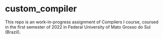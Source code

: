 # custom_compiler

This repo is an work-in-progress assignment of Compilers I course, coursed in the first semester of 2022 in Federal University of Mato Grosso do Sul (Brazil).